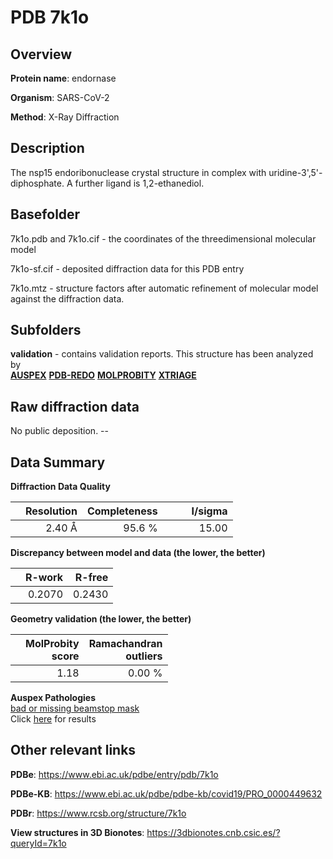 # PDB 7k1o

## Overview

**Protein name**: endornase

**Organism**: SARS-CoV-2

**Method**: X-Ray Diffraction

## Description

The nsp15 endoribonuclease crystal structure in complex with uridine-3',5'-diphosphate. A further ligand is 1,2-ethanediol.

## Basefolder

7k1o.pdb and 7k1o.cif - the coordinates of the threedimensional molecular model

7k1o-sf.cif - deposited diffraction data for this PDB entry

7k1o.mtz - structure factors after automatic refinement of molecular model against the diffraction data.

## Subfolders





**validation** - contains validation reports. This structure has been analyzed by <br>[**AUSPEX**](https://github.com/thorn-lab/coronavirus_structural_task_force/tree/master/pdb/endornase/SARS-CoV-2/7k1o/validation/auspex) [**PDB-REDO**](https://github.com/thorn-lab/coronavirus_structural_task_force/tree/master/pdb/endornase/SARS-CoV-2/7k1o/validation/pdb-redo) [**MOLPROBITY**](https://github.com/thorn-lab/coronavirus_structural_task_force/tree/master/pdb/endornase/SARS-CoV-2/7k1o/validation/molprobity) [**XTRIAGE**](https://github.com/thorn-lab/coronavirus_structural_task_force/blob/master/pdb/endornase/SARS-CoV-2/7k1o/validation/Xtriage_output.log)  



## Raw diffraction data

No public deposition. --<br> 

## Data Summary
**Diffraction Data Quality**

|   | Resolution | Completeness| I/sigma |
|---|-------------:|----------------:|--------------:|
|   |2.40 Å|95.6  %|<img width=50/>15.00|

**Discrepancy between model and data (the lower, the better)**

|   | **R-work**| **R-free**   
|---|-------------:|----------------:|           
||  0.2070|  0.2430|

**Geometry validation (the lower, the better)**

|   |**MolProbity<br>score**| **Ramachandran<br>outliers** 
|---|-------------:|----------------:|
||  1.18|  0.00 %|

**Auspex Pathologies**<br> [bad or missing beamstop mask](https://www.auspex.de/pathol/#2)<br>Click [here](https://github.com/thorn-lab/coronavirus_structural_task_force/blob/master/pdb/endornase/SARS-CoV-2/7k1o/validation/auspex/7k1o_auspex_comments.txt)  for results

 



## Other relevant links 
**PDBe**:  https://www.ebi.ac.uk/pdbe/entry/pdb/7k1o

**PDBe-KB**: https://www.ebi.ac.uk/pdbe/pdbe-kb/covid19/PRO_0000449632 
 
**PDBr**: https://www.rcsb.org/structure/7k1o 

**View structures in 3D Bionotes**: https://3dbionotes.cnb.csic.es/?queryId=7k1o

